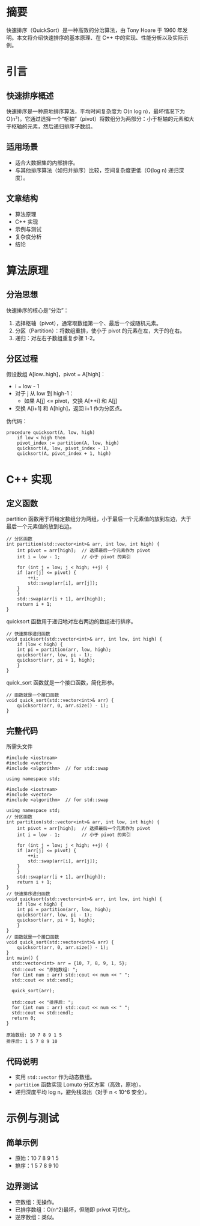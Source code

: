 

# 摘要

快速排序（QuickSort）是一种高效的分治算法，由 Tony Hoare 于 1960 年发明。本文将介绍快速排序的基本原理、在 C++ 中的实现、性能分析以及实际示例。


# 引言


## 快速排序概述

快速排序是一种原地排序算法，平均时间复杂度为 O(n log n)，最坏情况下为 O(n²)。它通过选择一个“枢轴”（pivot）将数组分为两部分：小于枢轴的元素和大于枢轴的元素，然后递归排序子数组。


## 适用场景

-   适合大数据集的内部排序。
-   与其他排序算法（如归并排序）比较，空间复杂度更低（O(log n) 递归深度）。


## 文章结构

-   算法原理
-   C++ 实现
-   示例与测试
-   复杂度分析
-   结论


# 算法原理


## 分治思想

快速排序的核心是“分治”：

1.  选择枢轴（pivot），通常取数组第一个、最后一个或随机元素。
2.  分区（Partition）：将数组重排，使小于 pivot 的元素在左，大于的在右。
3.  递归：对左右子数组重复步骤 1-2。


## 分区过程

假设数组 A[low..high]，pivot = A[high]：

-   i = low - 1
-   对于 j 从 low 到 high-1：
    -   如果 A[j] <= pivot，交换 A[++i] 和 A[j]
-   交换 A[i+1] 和 A[high]，返回 i+1 作为分区点。

伪代码：

    procedure quicksort(A, low, high)
        if low < high then
    	pivot_index := partition(A, low, high)
    	quicksort(A, low, pivot_index - 1)
    	quicksort(A, pivot_index + 1, high)


# C++ 实现


## 定义函数

partition 函数用于将给定数组分为两组，小于最后一个元素值的放到左边，大于最后一个元素值的放到右边。

    // 分区函数
    int partition(std::vector<int>& arr, int low, int high) {
        int pivot = arr[high];  // 选择最后一个元素作为 pivot
        int i = low - 1;        // 小于 pivot 的索引
    
        for (int j = low; j < high; ++j) {
    	if (arr[j] <= pivot) {
    	    ++i;
    	    std::swap(arr[i], arr[j]);
    	}
        }
        std::swap(arr[i + 1], arr[high]);
        return i + 1;
    }

quicksort 函数用于递归地对左右两边的数组进行排序。

    // 快速排序递归函数
    void quicksort(std::vector<int>& arr, int low, int high) {
        if (low < high) {
    	int pi = partition(arr, low, high);
    	quicksort(arr, low, pi - 1);
    	quicksort(arr, pi + 1, high);
        }
    }

quick\_sort 函数就是一个接口函数，简化形参。

    // 函数就是一个接口函数
    void quick_sort(std::vector<int>& arr) {
        quicksort(arr, 0, arr.size() - 1);
    }


## 完整代码

所需头文件

    #include <iostream>
    #include <vector>
    #include <algorithm>  // for std::swap
    
    using namespace std;

    #include <iostream>
    #include <vector>
    #include <algorithm>  // for std::swap
    
    using namespace std;
    // 分区函数
    int partition(std::vector<int>& arr, int low, int high) {
        int pivot = arr[high];  // 选择最后一个元素作为 pivot
        int i = low - 1;        // 小于 pivot 的索引
    
        for (int j = low; j < high; ++j) {
    	if (arr[j] <= pivot) {
    	    ++i;
    	    std::swap(arr[i], arr[j]);
    	}
        }
        std::swap(arr[i + 1], arr[high]);
        return i + 1;
    }
    // 快速排序递归函数
    void quicksort(std::vector<int>& arr, int low, int high) {
        if (low < high) {
    	int pi = partition(arr, low, high);
    	quicksort(arr, low, pi - 1);
    	quicksort(arr, pi + 1, high);
        }
    }
    // 函数就是一个接口函数
    void quick_sort(std::vector<int>& arr) {
        quicksort(arr, 0, arr.size() - 1);
    }
    int main() {
      std::vector<int> arr = {10, 7, 8, 9, 1, 5};
      std::cout << "原始数组: ";
      for (int num : arr) std::cout << num << " ";
      std::cout << std::endl;
    
      quick_sort(arr);
    
      std::cout << "排序后: ";
      for (int num : arr) std::cout << num << " ";
      std::cout << std::endl;
      return 0;
    }

    原始数组: 10 7 8 9 1 5 
    排序后: 1 5 7 8 9 10 


## 代码说明

-   实用 `std::vector` 作为动态数组。
-   `partition` 函数实现 Lomuto 分区方案（高效，原地）。
-   递归深度平均 log n，避免栈溢出（对于 n < 10^6 安全）。


# 示例与测试


## 简单示例

-   原始：10 7 8 9 1 5
-   排序：1 5 7 8 9 10


## 边界测试

-   空数组：无操作。
-   已排序数组：O(n^2)最坏，但随即 privot 可优化。
-   逆序数组：类似。

